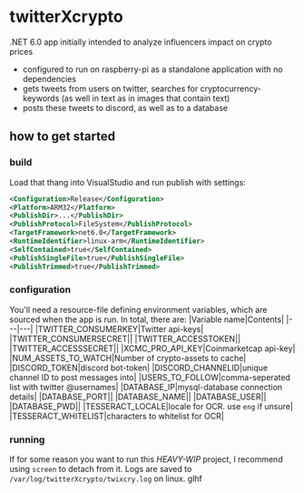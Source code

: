 # twitterXcrypto
.NET 6.0 app initially intended to analyze influencers impact on crypto prices

- configured to run on raspberry-pi as a standalone application with no dependencies
- gets tweets from users on twitter, searches for cryptocurrency-keywords (as well in text as in images that contain text)
- posts these tweets to discord, as well as to a database

## how to get started
### build

Load that thang into VisualStudio and run publish with settings:
```xml
<Configuration>Release</Configuration>
<Platform>ARM32</Platform>
<PublishDir>...</PublishDir>
<PublishProtocol>FileSystem</PublishProtocol>
<TargetFramework>net6.0</TargetFramework>
<RuntimeIdentifier>linux-arm</RuntimeIdentifier>
<SelfContained>true</SelfContained>
<PublishSingleFile>true</PublishSingleFile>
<PublishTrimmed>true</PublishTrimmed>
```

### configuration
You'll need a resource-file defining environment variables, which are sourced when the app is run. In total, there are:
|Variable name|Contents|
|---|---|
|TWITTER_CONSUMERKEY|Twitter api-keys|
|TWITTER_CONSUMERSECRET||
|TWITTER_ACCESSTOKEN||
|TWITTER_ACCESSSECRET||
|XCMC_PRO_API_KEY|Coinmarketcap api-key|
|NUM_ASSETS_TO_WATCH|Number of crypto-assets to cache|
|DISCORD_TOKEN|discord bot-token|
|DISCORD_CHANNELID|unique channel ID to post messages into|
|USERS_TO_FOLLOW|comma-seperated list with twitter @usernames|
|DATABASE_IP|mysql-database connection details|
|DATABASE_PORT||
|DATABASE_NAME||
|DATABASE_USER||
|DATABASE_PWD||
|TESSERACT_LOCALE|locale for OCR. use `eng` if unsure|
|TESSERACT_WHITELIST|characters to whitelist for OCR|

### running
If for some reason you want to run this _HEAVY-WIP_ project, I recommend using `screen` to detach from it. 
Logs are saved to `/var/log/twitterXcrypto/twixcry.log` on linux. glhf
